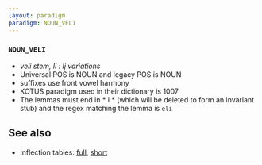 ```yaml
---
layout: paradigm
paradigm: NOUN_VELI
---
```

### ` NOUN_VELI `

* _veli stem, li : lj variations_
* Universal POS is NOUN and legacy POS is NOUN
* suffixes use front vowel harmony
* KOTUS paradigm used in their dictionary is 1007
* The lemmas must end in * i * (which will be deleted to form an invariant stub) and the regex matching the lemma is ` eli `

## See also

* Inflection tables: [full](gen/V/veli.html), [short](gen/V/veli_wikt.html)

